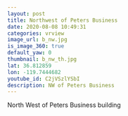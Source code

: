 ```yaml
---
layout: post
title: Northwest of Peters Business
date: 2020-08-08 10:49:31
categories: vrview
image_url: b_nw.jpg
is_image_360: true
default_yaw: 0
thumbnail: b_nw_th.jpg
lat: 36.812859
lon: -119.7444682
youtube_id: C2jVSzlYSbI
description: NW of Peters Business
---
```

North West of Peters Business building
